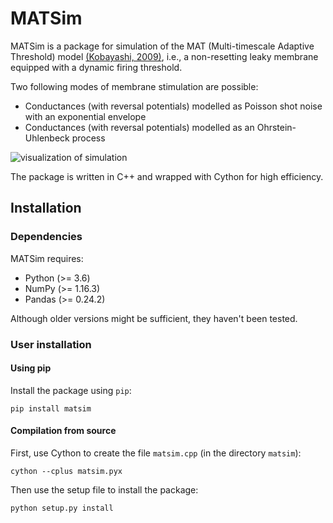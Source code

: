 # MATSim

MATSim is a package for simulation of the MAT (Multi-timescale Adaptive Threshold) model [(Kobayashi, 2009)][mat link], i.e., a non-resetting leaky membrane equipped with a dynamic firing threshold.

Two following modes of membrane stimulation are possible:
* Conductances (with reversal potentials) modelled as Poisson shot noise with an exponential envelope
* Conductances (with reversal potentials) modelled as an Ohrstein-Uhlenbeck process

![visualization of simulation](https://github.com/Tom83B/matsim/blob/master/examples/intro.png)

The package is written in C++ and wrapped with Cython for high efficiency.

## Installation

### Dependencies

MATSim requires:
* Python (>= 3.6)
* NumPy (>= 1.16.3)
* Pandas (>= 0.24.2)

Although older versions might be sufficient, they haven't been tested.

### User installation

#### Using pip

Install the package using `pip`:
```
pip install matsim
```

#### Compilation from source

First, use Cython to create the file `matsim.cpp` (in the directory `matsim`):
```
cython --cplus matsim.pyx
```
Then use the setup file to install the package:
```
python setup.py install
```

[mat link]: https://www.ncbi.nlm.nih.gov/pmc/articles/PMC2722979/